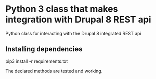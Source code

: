 # Python 3 class that makes integration with Drupal 8 REST api
Python class for interacting with the Drupal 8 integrated REST api

## Installing dependencies
pip3 install -r requirements.txt


The declared methods are tested and working.
